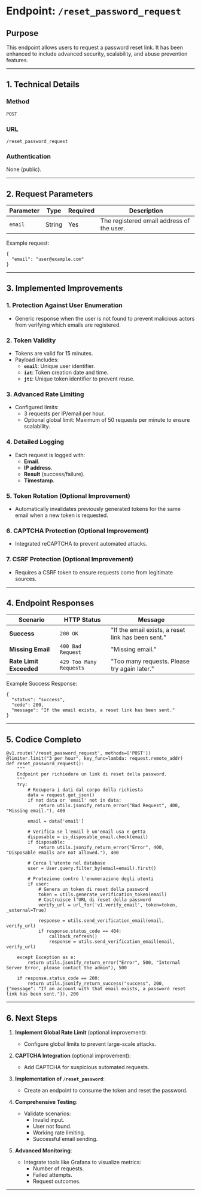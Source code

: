 # Endpoint: `/reset_password_request`

## Purpose
This endpoint allows users to request a password reset link. It has been enhanced to include advanced security, scalability, and abuse prevention features.

---

## 1. Technical Details

### **Method**
`POST`

### **URL**
`/reset_password_request`

### **Authentication**
None (public).

---

## 2. Request Parameters

| **Parameter** | **Type**  | **Required** | **Description**                             |
|---------------|-----------|--------------|---------------------------------------------|
| `email`       | String    | Yes          | The registered email address of the user.   |

Example request:
```
{
  "email": "user@example.com"
}
```

---

## 3. Implemented Improvements

### 1. Protection Against User Enumeration
- Generic response when the user is not found to prevent malicious actors from verifying which emails are registered.

### 2. Token Validity
- Tokens are valid for 15 minutes.
- Payload includes:
  - **`email`**: Unique user identifier.
  - **`iat`**: Token creation date and time.
  - **`jti`**: Unique token identifier to prevent reuse.

### 3. Advanced Rate Limiting
- Configured limits:
  - 3 requests per IP/email per hour.
  - Optional global limit: Maximum of 50 requests per minute to ensure scalability.

### 4. Detailed Logging
- Each request is logged with:
  - **Email**.
  - **IP address**.
  - **Result** (success/failure).
  - **Timestamp**.

### 5. Token Rotation (Optional Improvement)
- Automatically invalidates previously generated tokens for the same email when a new token is requested.

### 6. CAPTCHA Protection (Optional Improvement)
- Integrated reCAPTCHA to prevent automated attacks.

### 7. CSRF Protection (Optional Improvement)
- Requires a CSRF token to ensure requests come from legitimate sources.

---

## 4. Endpoint Responses

| **Scenario**               | **HTTP Status**     | **Message**                                 |
|----------------------------|---------------------|---------------------------------------------|
| **Success**                | `200 OK`           | "If the email exists, a reset link has been sent." |
| **Missing Email**          | `400 Bad Request`  | "Missing email."                            |
| **Rate Limit Exceeded**    | `429 Too Many Requests` | "Too many requests. Please try again later." |

Example Success Response:
```
{
  "status": "success",
  "code": 200,
  "message": "If the email exists, a reset link has been sent."
}
```

---

## 5. Codice Completo

```
@v1.route('/reset_password_request', methods=['POST'])
@limiter.limit("3 per hour", key_func=lambda: request.remote_addr)
def reset_password_request():
    """
    Endpoint per richiedere un link di reset della password.
    """
    try:
        # Recupera i dati dal corpo della richiesta
        data = request.get_json()
        if not data or 'email' not in data:
            return utils.jsonify_return_error("Bad Request", 400, "Missing email."), 400

        email = data['email']

        # Verifica se l'email è un'email usa e getta
        disposable = is_disposable_email.check(email)
        if disposable:
            return utils.jsonify_return_error("Error", 400, "Disposable emails are not allowed."), 400

        # Cerca l'utente nel database
        user = User.query.filter_by(email=email).first()

        # Protezione contro l'enumerazione degli utenti
        if user:
            # Genera un token di reset della password
            token = utils.generate_verification_token(email)
            # Costruisce l'URL di reset della password
            verify_url = url_for('v1.verify_email', token=token, _external=True)

            response = utils.send_verification_email(email, verify_url)
            if response.status_code == 404:
                callback_refresh()
                response = utils.send_verification_email(email, verify_url)

    except Exception as e:
        return utils.jsonify_return_error("Error", 500, "Internal Server Error, please contact the admin"), 500

    if response.status_code == 200:
        return utils.jsonify_return_success("success", 200, {"message": "If an account with that email exists, a password reset link has been sent."}), 200
```

---

## 6. Next Steps

1. **Implement Global Rate Limit** (optional improvement):
   - Configure global limits to prevent large-scale attacks.

2. **CAPTCHA Integration** (optional improvement):
   - Add CAPTCHA for suspicious automated requests.

3. **Implementation of `/reset_password`**:
   - Create an endpoint to consume the token and reset the password.

4. **Comprehensive Testing**:
   - Validate scenarios:
     - Invalid input.
     - User not found.
     - Working rate limiting.
     - Successful email sending.

5. **Advanced Monitoring**:
   - Integrate tools like Grafana to visualize metrics:
     - Number of requests.
     - Failed attempts.
     - Request outcomes.

---

